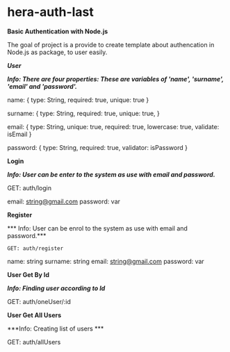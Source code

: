 # hera-auth-last

**Basic Authentication with Node.js**

The goal of project is a provide to create template about authencation in Node.js as package, to user easily.

***User***

***Info: There are four properties: These are variables of 'name', 'surname', 'email' and 'password'.***

name: {
type: String,
required: true,
unique: true
}

surname: {
type: String,
required: true,
unique: true,
}

email: {
type: String,
unique: true,
required: true,
lowercase: true,
validate: isEmail
}

password: {
type: String,
required: true,
validator: isPassword
}

**Login**

***Info: User can be enter to the system as use with email and password.***

GET: auth/login

email: string@gmail.com
password: var

**Register**

   *** Info: User can be enrol to the system as use with email and password.***

    GET: auth/register

name: string
surname: string
email: string@gmail.com
password: var

**User Get By Id**

***Info: Finding user according to Id***

GET: auth/oneUser/:id

**User Get All Users**

***Info: Creating list of users ***

GET: auth/allUsers
